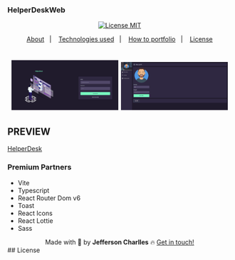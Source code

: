 ### HelperDeskWeb

<div align="center">
  <a href="https://opensource.org/licenses/MIT"><img alt="License MIT" src="https://img.shields.io/badge/license-MIT-brightgreen"></a>
</div>

<p align="center">
  <a href="#interrobang-what-is-inter">About</a>&nbsp;&nbsp;&nbsp;|&nbsp;&nbsp;&nbsp;
  <a href="#technologies">Technologies used</a>&nbsp;&nbsp;&nbsp;|&nbsp;&nbsp;&nbsp;
  <a href="#construction_worker-how-to-use-developing">How to portfolio</a>&nbsp;&nbsp;&nbsp;|&nbsp;&nbsp;&nbsp;
  <a href="#key-license">License</a>
</p>

<h1 align="center">
  <img alt="FrontHeat" title="#FrontHeat" width="240px" src="./screen/login.png"/>
  <img alt="FrontHeat" title="#FrontHeat" width="240px" src="./screen/profile.png"/>
</h1>

## PREVIEW
<a href="https://jeffersoncharlles.github.io/helperDeskWeb/">HelperDesk</a>


### Premium Partners

- Vite
- Typescript
- React Router Dom v6
- Toast
- React Icons
- React Lottie
- Sass
<!-- - Axios -->


<div align='center'>
  Made with 💚  by <strong>Jefferson Charlles</strong> 🔥
  <a href='https://www.linkedin.com/in/jeffersoncharlles/'>Get in touch!</a>
</div>
## License

